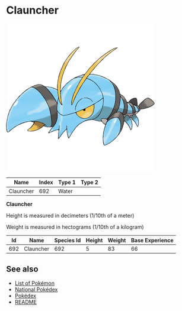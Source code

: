 # Clauncher


![Clauncher](images/692.png)

| **Name** | **Index** | **Type 1** | **Type 2** |
|----|----|----|----|
| Clauncher | 692 | Water  |  |

**Clauncher** 


Height is measured in decimeters (1/10th of a meter)

Weight is measured in hectograms (1/10th of a kilogram)

| **Id** | **Name** | **Species Id** | **Height** | **Weight** | **Base Experience** |
|--------|----------|----------------|------------|------------|---------------------|
| 692 | Clauncher | 692 | 5 | 83 | 66 |


## See also

- [List of Pokémon](../pokemon.md)
- [National Pokédex](../national_pokedex.md)
- [Pokédex](../pokedex.md)
- [README](../README.md)
